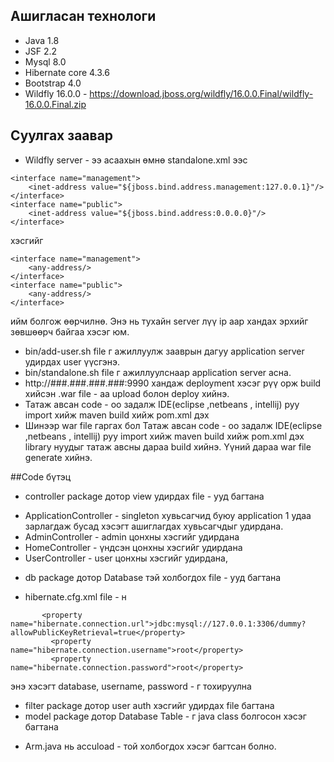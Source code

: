 ## Ашигласан технологи
- Java 1.8
- JSF 2.2
- Mysql 8.0
- Hibernate core 4.3.6
- Bootstrap 4.0
- Wildfly 16.0.0 - https://download.jboss.org/wildfly/16.0.0.Final/wildfly-16.0.0.Final.zip

## Суулгах заавар

* Wildfly server - ээ асаахын өмнө  standalone.xml ээс
```
<interface name="management">
	<inet-address value="${jboss.bind.address.management:127.0.0.1}"/>
</interface>
<interface name="public">
	<inet-address value="${jboss.bind.address:0.0.0.0}"/>
</interface>
```
хэсгийг
```
<interface name="management">
	<any-address/>
</interface>
<interface name="public">
	<any-address/>
</interface>
```
ийм болгож өөрчилнө. Энэ нь тухайн server лүү ip аар хандах эрхийг зөвшөөрч байгаа хэсэг юм.
* bin/add-user.sh file г ажиллуулж зааврын дагуу application server удирдах user үүсгэнэ.
* bin/standalone.sh file г ажиллуулснаар application server асна.
* http://###.###.###.###:9990 хандаж deployment хэсэг рүү орж build хийсэн .war file - аа upload болон deploy хийнэ.
* Татаж авсан code - оо задалж IDE(eclipse ,netbeans , intellij) руу import хийж maven build хийж pom.xml дэх
* Шинээр war file гаргах бол Татаж авсан code - оо задалж IDE(eclipse ,netbeans , intellij) руу import хийж maven build хийж pom.xml дэх library нуудыг татаж авсны дараа build хийнэ. Үүний дараа war file generate хийнэ.




##Code бүтэц
- controller package дотор view удирдах file - ууд багтана
* ApplicationController - singleton хувьсагчид буюу application 1 удаа зарлагдаж бусад хэсэгт ашиглагдах хувьсагчдыг удирдана.
* AdminController - admin цонхны хэсгийг удирдана
* HomeController -  үндсэн цонхны хэсгийг удирдана
* UserController - user цонхны хэсгийг удирдана,
- db package дотор Database тэй холбогдох file - ууд багтана
* hibernate.cfg.xml file - н
```
	   <property name="hibernate.connection.url">jdbc:mysql://127.0.0.1:3306/dummy?allowPublicKeyRetrieval=true</property>
		 <property name="hibernate.connection.username">root</property>
		 <property name="hibernate.connection.password">root</property>
```
энэ хэсэгт database, username, password - г тохируулна
- filter package дотор user auth хэсгийг удирдах file багтана
- model package дотор Database Table - г java class болгосон хэсэг багтана
* Arm.java нь accuload - той холбогдох хэсэг багтсан болно.
